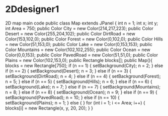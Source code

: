 # 2Ddesigner1
2D map main code
public class Map extends JPanel {
    int n = 1;
    int x; int y;
    int Area = 750;
    public Color City = new Color(214,217,223);
    public Color Desert = new Color(255,204,102);
    public Color DirtRoad = new Color(153,102,0);
    public Color Forest = new Color(0,102,0);
    public Color Hills = new Color(51,153,0);
    public Color Lake = new Color(0,153,153);
    public Color Mountains = new Color(102,102,255);
    public Color Ocean = new Color(0,0,153);
    public Color PavedRoad = new Color(51,51,0);
    public Color Plains = new Color(102,153,0);
    public Rectangle blocks[];
    public Map(){
        blocks = new Rectangle[750];
        if (n == 1) {
            setBackground(City);
            n = 2;
        } else if (n == 2) {
            setBackground(Desert);
            n = 3;
        } else if (n == 3) {
            setBackground(DirtRoad);
            n = 4;
        } else if (n == 4) {
            setBackground(Forest);
            n = 5;
        } else if (n == 5) {
            setBackground(Hills);
            n = 6;
        } else if (n == 6) {
            setBackground(Lake);
            n = 7;
        } else if (n == 7) {
            setBackground(Mountains);
            n = 8;
        } else if (n == 8) {
            setBackground(Ocean);
            n = 9;
        } else if (n == 9) {
            setBackground(PavedRoad);
            n = 10;
        } else if (n == 10) {
            setBackground(Plains);
            n = 1;
        } else {
        }
        for (int i = 1; i <= Area; i++) {
            blocks[i] = new Rectangle(x, y, 20, 20);
        }
    }

